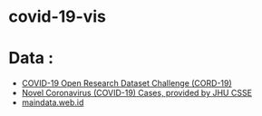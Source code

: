 # covid-19-vis

# Data : 
  - [COVID-19 Open Research Dataset Challenge (CORD-19)](https://www.kaggle.com/allen-institute-for-ai/CORD-19-research-challenge "COVID-19 Open Research Dataset Challenge (CORD-19)")
  - [Novel Coronavirus (COVID-19) Cases, provided by JHU CSSE](https://github.com/CSSEGISandData/COVID-19 "Novel Coronavirus (COVID-19) Cases, provided by JHU CSSE")
  - [maindata.web.id](https://maindata.web.id/corona/corona_idn.json)
